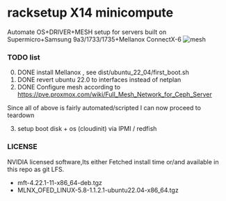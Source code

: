 # racksetup X14 minicompute
Automate OS+DRIVER+MESH setup for servers built on Supermicro+Samsung 9a3/1733/1735+Mellanox ConnectX-6
![mesh](https://user-images.githubusercontent.com/33436048/185506672-ce6c84ed-4419-404d-95bf-624016278cbb.svg)


### TODO list
0) DONE install Mellanox , see dist/ubuntu_22_04/first_boot.sh
1) DONE revert ubuntu 22.0 to interfaces instead of netplan
2) DONE Configure mesh according to https://pve.proxmox.com/wiki/Full_Mesh_Network_for_Ceph_Server

Since all of above is fairly automated/scripted I can now proceed to teardown

3) setup boot disk + os (cloudinit) via IPMI / redfish

### LICENSE
NVIDIA licensed software,Its either Fetched install time or/and available in this repo as git LFS.

* mft-4.22.1-11-x86_64-deb.tgz
* MLNX_OFED_LINUX-5.8-1.1.2.1-ubuntu22.04-x86_64.tgz
